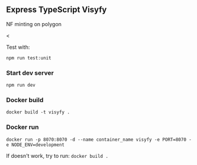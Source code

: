 <h2>Express TypeScript Visyfy</h2>
<p>NF minting on polygon</p>
<
<p>Test with:</p>
<code>npm run test:unit</code>

<h3>Start dev server</h2>
<code>npm run dev</code>

<h3>Docker build</h3>
<code>docker build -t visyfy .</code>

<h3>Docker run</h3>
<code>docker run -p 8070:8070 -d --name container_name visyfy -e PORT=8070 -e NODE_ENV=development</code>

If doesn't work, try to run:
<code>docker build .</code>
